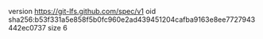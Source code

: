 version https://git-lfs.github.com/spec/v1
oid sha256:b53f331a5e858f5b0fc960e2ad439451204cafba9163e8ee7727943442ec0737
size 6
